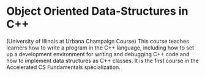 # Object Oriented Data-Structures in C++
(University of Illinois at Urbana Champaign Course)
This course teaches learners how to write a program in the C++ language, including how to set up a development environment for writing and debugging C++ code and how to implement data structures as C++ classes. It is the first course in the Accelerated CS Fundamentals specialization.

